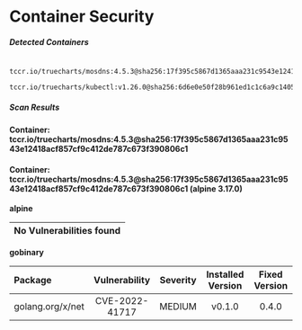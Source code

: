 # Container Security

##### Detected Containers

          tccr.io/truecharts/mosdns:4.5.3@sha256:17f395c5867d1365aaa231c9543e12418acf857cf9c412de787c673f390806c1
          tccr.io/truecharts/kubectl:v1.26.0@sha256:6d6e0e50f28b961ed1c1c6a9c140553238641591fbdc9ac7c1a348636f78c552

##### Scan Results

**Container: tccr.io/truecharts/mosdns:4.5.3@sha256:17f395c5867d1365aaa231c9543e12418acf857cf9c412de787c673f390806c1**

#### Container: tccr.io/truecharts/mosdns:4.5.3@sha256:17f395c5867d1365aaa231c9543e12418acf857cf9c412de787c673f390806c1 (alpine 3.17.0)
    

**alpine**

      
| No Vulnerabilities found         |
|:---------------------------------|

      

**gobinary**

      
| Package         |    Vulnerability   |   Severity  |  Installed Version | Fixed Version |
|:----------------|:------------------:|:-----------:|:------------------:|:-------------:|
| golang.org/x/net         |    CVE-2022-41717   |   MEDIUM  |  v0.1.0 | 0.4.0 |

